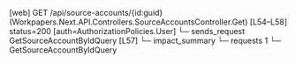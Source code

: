 [web] GET /api/source-accounts/{id:guid}  (Workpapers.Next.API.Controllers.SourceAccountsController.Get)  [L54–L58] status=200 [auth=AuthorizationPolicies.User]
  └─ sends_request GetSourceAccountByIdQuery [L57]
  └─ impact_summary
    └─ requests 1
      └─ GetSourceAccountByIdQuery


